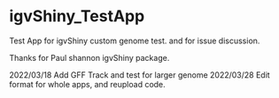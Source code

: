 # igvShiny_TestApp

Test App for igvShiny custom genome test.
and for issue discussion.


Thanks for Paul shannon igvShiny package.

2022/03/18 Add GFF Track and test for larger genome
2022/03/28 Edit format for whole apps, and reupload code.
